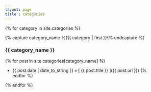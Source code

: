 ```yaml
---
layout: page
title : categories
---
```


{% for category in site.categories %}

{% capture category_name %}{{ category | first }}{% endcapture %}

<h3>{{ category_name }} </h3>
   
{% for post in site.categories[category_name] %}
 * {{ post.date | date_to_string }} &raquo; [ {{ post.title }} ]({{ post.url }})
{% endfor %}

{% endfor %}
